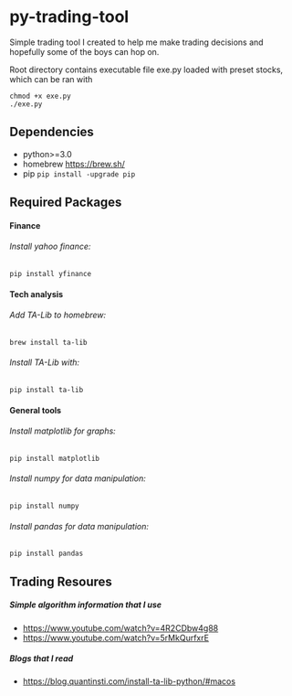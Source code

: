 # py-trading-tool

Simple trading tool I created to help me make trading decisions and hopefully some of the boys can hop on.

Root directory contains executable file exe.py loaded with preset stocks, which can be ran with
````
chmod +x exe.py
./exe.py
````
## Dependencies
- python>=3.0
- homebrew https://brew.sh/
- pip `pip install -upgrade pip`

## Required Packages

#### Finance
###### Install yahoo finance:
`pip install yfinance`
 
#### Tech analysis
###### Add TA-Lib to homebrew:
`brew install ta-lib`

###### Install TA-Lib with:
`pip install ta-lib`

#### General tools
###### Install matplotlib for graphs:
`pip install matplotlib`
###### Install numpy for data manipulation:
`pip install numpy`
###### Install pandas for data manipulation:
`pip install pandas`

## Trading Resoures

##### Simple algorithm information that I use
- https://www.youtube.com/watch?v=4R2CDbw4g88
- https://www.youtube.com/watch?v=5rMkQurfxrE


##### Blogs that I read
- https://blog.quantinsti.com/install-ta-lib-python/#macos
